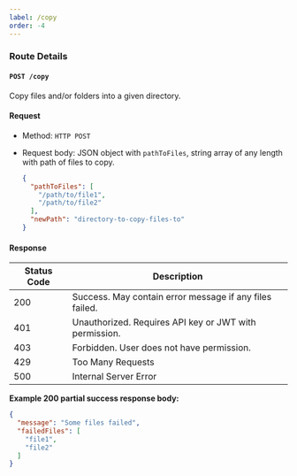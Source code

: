 ```yaml
---
label: /copy
order: -4
---
```


### Route Details

#### ```POST /copy```

Copy files and/or folders into a given directory.

#### Request

- Method: `HTTP POST`

- Request body: JSON object with `pathToFiles`, string array of any length with path of files to copy.
  ```json
  {
    "pathToFiles": [
      "/path/to/file1",
      "/path/to/file2"
    ],
    "newPath": "directory-to-copy-files-to"
  }
  ```

#### Response

| Status Code | Description                                             |
| ----------- | ------------------------------------------------------- |
| 200         | Success. May contain error message if any files failed. |
| 401         | Unauthorized. Requires API key or JWT with permission.  |
| 403         | Forbidden. User does not have permission.               |
| 429         | Too Many Requests                                       |
| 500         | Internal Server Error                                   |

**Example 200 partial success response body:**

``` json
{
  "message": "Some files failed",
  "failedFiles": [
    "file1", 
    "file2"
  ]
}
```